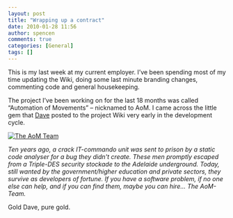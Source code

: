 ```yaml
---
layout: post
title: "Wrapping up a contract"
date: 2010-01-28 11:56
author: spencen
comments: true
categories: [General]
tags: []
---
```



This is my last week at my current employer. I’ve been spending most of my time updating the Wiki, doing some last minute branding changes, commenting code and general housekeeping.
  

The project I’ve been working on for the last 18 months was called “Automation of Movements” – nicknamed to AoM. I came across the little gem that [Dave](http://david.gardiner.net.au/) posted to the project Wiki very early in the development cycle.
  

<a href="/images/The%20AoM%20Team_2.png">![The AoM Team](/images/The%20AoM%20Team_thumb.png "The AoM Team")</a> 
  

*Ten years ago, a crack IT-commando unit was sent to prison by a static code analyser for a bug they didn't create. These men promptly escaped from a Triple-DES security stockade to the Adelaide underground. Today, still wanted by the government/higher education and private sectors, they survive as developers of fortune. If you have a software problem, if no one else can help, and if you can find them, maybe you can hire... The AoM-Team.*
  

Gold Dave, pure gold.


